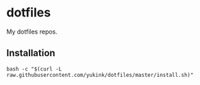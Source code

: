 dotfiles
========

My dotfiles repos.

## Installation

```shell
bash -c "$(curl -L raw.githubusercontent.com/yukink/dotfiles/master/install.sh)"
```
